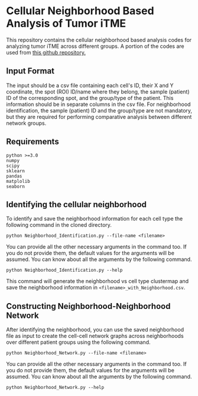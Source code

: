 # Cellular Neighborhood Based Analysis of Tumor iTME

This repository contains the cellular neighborhood based analysis codes for analyzing tumor iTME across different groups. A portion of the codes are used from [this github repository.](https://github.com/nolanlab/NeighborhoodCoordination.)

## Input Format 

The input should be a csv file containing each cell's ID, their X and Y coordinate, the spot (ROI) ID/name where they belong, the sample (patient) ID of the corresponding spot, and the group/type of the patient. This information should be in separate columns in the csv file. For neighborhood identification, the sample (patient) ID and the group/type are not mandatory, but they are required for performing comparative analysis between different network groups. 

## Requirements 

```
python >=3.0
numpy
scipy
sklearn
pandas 
matplolib
seaborn
```

## Identifying the cellular neighborhood
To identify and save the neighborhood information for each cell type the following command in the cloned directory.
```
python Neighborhood_Identification.py --file-name <filename> 
```
You can provide all the other necessary arguments in the command too. If you do not provide them, the default values for the arguments will be assumed. You can know about all the arguments by the following command.

```
python Neighborhood_Identification.py --help 
```

This command will generate the neighborhood vs cell type clustermap and save the neighborhood information in `<filename>_with_Neighborhood.csv`. 
## Constructing Neighborhood-Neighborhood Network 

After identifying the neighborhood, you can use the saved neighborhood file as input to create the cell-cell network graphs across neighborhoods over different patient groups using the following command.

```
python Neighborhood_Network.py --file-name <filename> 
```
You can provide all the other necessary arguments in the command too. If you do not provide them, the default values for the arguments will be assumed. You can know about all the arguments by the following command.

```
python Neighborhood_Network.py --help 
```


